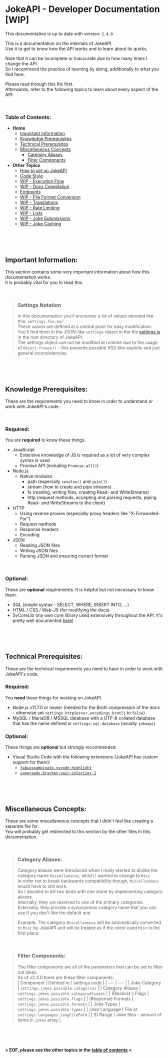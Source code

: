 # JokeAPI - Developer Documentation [WIP]
This documentation is up to date with version: `2.4.0`  
  
This is a documentation on the internals of JokeAPI.  
Use it to get to know how the API works and to learn about its quirks.  
  
Note that it can be incomplete or inaccurate due to how many times I change the API.  
So I recommend the practice of learning by doing, additionally to what you find here.  
  
Please read through this file first.  
Afterwards, refer to the following topics to learn about every aspect of the API:  

<br>

### Table of Contents:
- **Home**
    - [Important Information](#important-information)
    - [Knowledge Prerequisites](#knowledge-prerequisites)
    - [Technical Prerequisites](#technical-prerequisites)
    - [Miscellaneous Concepts](#miscellaneous-concepts)
        - [Category Aliases](#category-aliases)
        - [Filter Components](#filter-components)
- **Other Topics**
    - [How to set up JokeAPI](./setup.md#readme)
    - [Code Style](./code-style.md#readme)
    - [WIP - Execution Flow](./execution-flow.md#readme)
    - [WIP - Docs Compilation](./docs-compilation.md#readme)
    - [Endpoints](./endpoints.md#readme)
    - [WIP - File Format Conversion](./file-format-conversion.md#readme)
    - [WIP - Translations](./translations.md#readme)
    - [WIP - Rate Limiting](./rate-limiting.md#readme)
    - [WIP - Lists](./lists.md#readme)
    - [WIP - Joke Submissions](./joke-submissions.md#readme)
    - [WIP - Joke Caching](./joke-caching.md#readme)



<br><br><br>
<!-- #MARKER Important Info -->

## Important Information:
This section contains some very important information about how this documentation works.  
It is probably vital for you to read this.

<br>

> ### Settings Notation
> In this documentation you'll encounter a lot of values denoted like this: `settings.foo.bar`  
> These values are defined at a central point for easy modification. You'll find them in the JSON-like `settings` object in the file [settings.js](../..settings.js) in the root directory of JokeAPI.  
> The settings object can not be modified at runtime due to the usage of `Object.freeze()` - this prevents possible XSS-like exploits and just general inconsistencies.




<br><br><br>
<!-- #MARKER knowledge prerequisites -->

## Knowledge Prerequisites:
These are the requirements you need to know in order to understand or work with JokeAPI's code.

<br>

### Required:
You are **required** to know these things.
- JavaScript
    - Extensive knowledge of JS is required as a lot of very complex syntax is used
    - Promise API (including `Promise.all()`)
- Node.js
    - Native modules
        - path   (especially `resolve()` and `join()`)
        - stream (how to create and pipe streams)
        - fs     (reading, writing files, creating Read- and WriteStreams)
        - http   (request methods, accepting and parsing requests, piping Read- and WriteStreams to the client)
- HTTP
    - Using reverse proxies (especially proxy headers like "X-Forwarded-For")
    - Request methods
    - Response headers
    - Encoding
- JSON
    - Reading JSON files
    - Writing JSON files
    - Parsing JSON and ensuring correct format

<br>

### Optional:
These are **optional** requirements. It is helpful but not necessary to know them.
- SQL (simple syntax - SELECT, WHERE, INSERT INTO, ...)
- HTML / CSS / Web-JS (for modifying the docs)
- SvCoreLib (my own core library used extensively throughout the API. It's pretty well documented [here](https://github.com/Sv443/SvCoreLib/blob/master/docs.md#readme))



<br><br><br>
<!-- #MARKER technical prerequisites -->

## Technical Prerequisites:
These are the technical requirements you need to have in order to work with JokeAPI's code.

### Required:
You **need** these things for working on JokeAPI.
- Node.js v11.7.0 or newer (needed for the Brotli compression of the docs - otherwise set `settings.httpServer.encodings.brotli` to `false`)
- MySQL / MariaDB / MSSQL database with a UTF-8 collated database that has the name defined in `settings.sql.database` (usually `jokeapi`)

### Optional:
These things are **optional** but strongly recommended.
- Visual Studio Code with the following extensions (JokeAPI has custom support for them):
    - [`fabiospampinato.vscode-highlight`](https://marketplace.visualstudio.com/items?itemName=fabiospampinato.vscode-highlight)
    - [`coenraads.bracket-pair-colorizer-2`](https://marketplace.visualstudio.com/items?itemName=coenraads.bracket-pair-colorizer-2)



<br><br><br>

<!-- #MARKER Misc Concepts -->

## Miscellaneous Concepts:
These are some miscellaneous concepts that I didn't feel like creating a separate file for.  
You will probably get redirected to this section by the other files in this documentation.

<br>

> ### Category Aliases:
> Category aliases were introduced when I really started to dislike the category name `Miscellaneous`, which I wanted to change to `Misc`  
> In order not to break backwards compatibility though, `Miscellaneous` would have to still work.  
> So I decided to kill two birds with one stone by implementing category aliases.  
> Internally, they are resolved to one of the primary categories.  
> Externally, they provide a synonymous category name that you can use if you don't like the default one.  
>   
> Example: The category `Miscellaneous` will be automatically converted to `Misc` by JokeAPI and will be treated as if the client used `Misc` in the first place.

<br>

> ### Filter Components:
> The filter components are all of the parameters that can be set to filter out jokes.  
> As of v2.4.0 there are these filter components:  
> | Component | Defined in / settings node |
> | --- | --- |
> | Joke Category | `settings.jokes.possible.categories` |
> | Category Aliases | `settings.jokes.possible.categoryAliases` |
> | (Blacklist-) Flags | `settings.jokes.possible.flags` |
> | (Response) Formats | `settings.jokes.possible.formats` |
> | Joke Types | `settings.jokes.possible.types` |
> | Joke Language | File at `settings.languages.langFilePath` |
> | ID Range | Joke files - amount of items in `jokes` array |



<br><br><br>

**> EOF, please see the other topics in the [table of contents](#table-of-contents) <**


<br><br><br><br><br><br><br><br><br><br><br><br><br><br><br><br><br><br><br><br> <!-- padding to improve the #anchor links at the bottom -->
